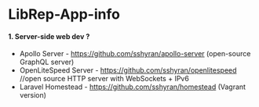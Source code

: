 # LibRep-App-info

#### 1. Server-side web dev ? 

* Apollo Server - https://github.com/sshyran/apollo-server (open-source GraphQL server) 
* OpenLiteSpeed Server - https://github.com/sshyran/openlitespeed   //open source HTTP server with WebSockets + IPv6
* Laravel Homestead - https://github.com/sshyran/homestead (Vagrant version) 



 
